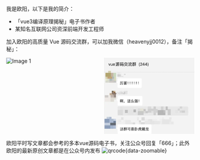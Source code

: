 我是欧阳，以下是我的简介：

- 「vue3编译原理揭秘」电子书作者
- 某知名互联网公司资深前端开发工程师

加入欧阳的高质量 Vue 源码交流群，可以加我微信（heavenyjj0012），备注「揭秘」：

<div style="display: flex; justify-content: space-between;">
  <img src="../images/guide/wx.webp" alt="Image 1" style="width: 48%;">
  <img src="../images/guide/dalao.webp" alt="Image 2" style="width: 48%;">
</div>

欧阳平时写文章都会参考的多本vue源码电子书，关注公众号回复「666」；此外欧阳的最新原创文章都是在公众号内发布
![qrcode](../images/guide/qrcode.webp){data-zoomable}

